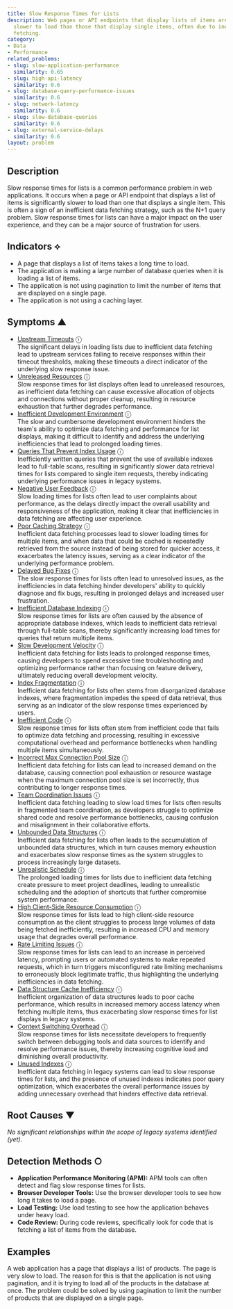```yaml
---
title: Slow Response Times for Lists
description: Web pages or API endpoints that display lists of items are significantly
  slower to load than those that display single items, often due to inefficient data
  fetching.
category:
- Data
- Performance
related_problems:
- slug: slow-application-performance
  similarity: 0.65
- slug: high-api-latency
  similarity: 0.6
- slug: database-query-performance-issues
  similarity: 0.6
- slug: network-latency
  similarity: 0.6
- slug: slow-database-queries
  similarity: 0.6
- slug: external-service-delays
  similarity: 0.6
layout: problem
---
```


## Description
Slow response times for lists is a common performance problem in web applications. It occurs when a page or API endpoint that displays a list of items is significantly slower to load than one that displays a single item. This is often a sign of an inefficient data fetching strategy, such as the N+1 query problem. Slow response times for lists can have a major impact on the user experience, and they can be a major source of frustration for users.


## Indicators ⟡
- A page that displays a list of items takes a long time to load.
- The application is making a large number of database queries when it is loading a list of items.
- The application is not using pagination to limit the number of items that are displayed on a single page.
- The application is not using a caching layer.


## Symptoms ▲

- [Upstream Timeouts](upstream-timeouts.md) <span class="info-tooltip" title="Confidence: 0.730, Strength: 0.928">ⓘ</span>
<br/>  The significant delays in loading lists due to inefficient data fetching lead to upstream services failing to receive responses within their timeout thresholds, making these timeouts a direct indicator of the underlying slow response issue.
- [Unreleased Resources](unreleased-resources.md) <span class="info-tooltip" title="Confidence: 0.587, Strength: 0.889">ⓘ</span>
<br/>  Slow response times for list displays often lead to unreleased resources, as inefficient data fetching can cause excessive allocation of objects and connections without proper cleanup, resulting in resource exhaustion that further degrades performance.
- [Inefficient Development Environment](inefficient-development-environment.md) <span class="info-tooltip" title="Confidence: 0.530, Strength: 0.952">ⓘ</span>
<br/>  The slow and cumbersome development environment hinders the team's ability to optimize data fetching and performance for list displays, making it difficult to identify and address the underlying inefficiencies that lead to prolonged loading times.
- [Queries That Prevent Index Usage](queries-that-prevent-index-usage.md) <span class="info-tooltip" title="Confidence: 0.511, Strength: 0.917">ⓘ</span>
<br/>  Inefficiently written queries that prevent the use of available indexes lead to full-table scans, resulting in significantly slower data retrieval times for lists compared to single item requests, thereby indicating underlying performance issues in legacy systems.
- [Negative User Feedback](negative-user-feedback.md) <span class="info-tooltip" title="Confidence: 0.491, Strength: 0.939">ⓘ</span>
<br/>  Slow loading times for lists often lead to user complaints about performance, as the delays directly impact the overall usability and responsiveness of the application, making it clear that inefficiencies in data fetching are affecting user experience.
- [Poor Caching Strategy](poor-caching-strategy.md) <span class="info-tooltip" title="Confidence: 0.474, Strength: 0.880">ⓘ</span>
<br/>  Inefficient data fetching processes lead to slower loading times for multiple items, and when data that could be cached is repeatedly retrieved from the source instead of being stored for quicker access, it exacerbates the latency issues, serving as a clear indicator of the underlying performance problem.
- [Delayed Bug Fixes](delayed-bug-fixes.md) <span class="info-tooltip" title="Confidence: 0.472, Strength: 0.942">ⓘ</span>
<br/>  The slow response times for lists often lead to unresolved issues, as the inefficiencies in data fetching hinder developers' ability to quickly diagnose and fix bugs, resulting in prolonged delays and increased user frustration.
- [Inefficient Database Indexing](inefficient-database-indexing.md) <span class="info-tooltip" title="Confidence: 0.395, Strength: 0.940">ⓘ</span>
<br/>  Slow response times for lists are often caused by the absence of appropriate database indexes, which leads to inefficient data retrieval through full-table scans, thereby significantly increasing load times for queries that return multiple items.
- [Slow Development Velocity](slow-development-velocity.md) <span class="info-tooltip" title="Confidence: 0.380, Strength: 0.940">ⓘ</span>
<br/>  Inefficient data fetching for lists leads to prolonged response times, causing developers to spend excessive time troubleshooting and optimizing performance rather than focusing on feature delivery, ultimately reducing overall development velocity.
- [Index Fragmentation](index-fragmentation.md) <span class="info-tooltip" title="Confidence: 0.368, Strength: 0.914">ⓘ</span>
<br/>  Inefficient data fetching for lists often stems from disorganized database indexes, where fragmentation impedes the speed of data retrieval, thus serving as an indicator of the slow response times experienced by users.
- [Inefficient Code](inefficient-code.md) <span class="info-tooltip" title="Confidence: 0.365, Strength: 0.912">ⓘ</span>
<br/>  Slow response times for lists often stem from inefficient code that fails to optimize data fetching and processing, resulting in excessive computational overhead and performance bottlenecks when handling multiple items simultaneously.
- [Incorrect Max Connection Pool Size](incorrect-max-connection-pool-size.md) <span class="info-tooltip" title="Confidence: 0.349, Strength: 0.903">ⓘ</span>
<br/>  Inefficient data fetching for lists can lead to increased demand on the database, causing connection pool exhaustion or resource wastage when the maximum connection pool size is set incorrectly, thus contributing to longer response times.
- [Team Coordination Issues](team-coordination-issues.md) <span class="info-tooltip" title="Confidence: 0.346, Strength: 0.920">ⓘ</span>
<br/>  Inefficient data fetching leading to slow load times for lists often results in fragmented team coordination, as developers struggle to optimize shared code and resolve performance bottlenecks, causing confusion and misalignment in their collaborative efforts.
- [Unbounded Data Structures](unbounded-data-structures.md) <span class="info-tooltip" title="Confidence: 0.344, Strength: 0.902">ⓘ</span>
<br/>  Inefficient data fetching for lists often leads to the accumulation of unbounded data structures, which in turn causes memory exhaustion and exacerbates slow response times as the system struggles to process increasingly large datasets.
- [Unrealistic Schedule](unrealistic-schedule.md) <span class="info-tooltip" title="Confidence: 0.342, Strength: 0.898">ⓘ</span>
<br/>  The prolonged loading times for lists due to inefficient data fetching create pressure to meet project deadlines, leading to unrealistic scheduling and the adoption of shortcuts that further compromise system performance.
- [High Client-Side Resource Consumption](high-client-side-resource-consumption.md) <span class="info-tooltip" title="Confidence: 0.330, Strength: 0.929">ⓘ</span>
<br/>  Slow response times for lists lead to high client-side resource consumption as the client struggles to process large volumes of data being fetched inefficiently, resulting in increased CPU and memory usage that degrades overall performance.
- [Rate Limiting Issues](rate-limiting-issues.md) <span class="info-tooltip" title="Confidence: 0.329, Strength: 0.938">ⓘ</span>
<br/>  Slow response times for lists can lead to an increase in perceived latency, prompting users or automated systems to make repeated requests, which in turn triggers misconfigured rate limiting mechanisms to erroneously block legitimate traffic, thus highlighting the underlying inefficiencies in data fetching.
- [Data Structure Cache Inefficiency](data-structure-cache-inefficiency.md) <span class="info-tooltip" title="Confidence: 0.321, Strength: 0.933">ⓘ</span>
<br/>  Inefficient organization of data structures leads to poor cache performance, which results in increased memory access latency when fetching multiple items, thus exacerbating slow response times for list displays in legacy systems.
- [Context Switching Overhead](context-switching-overhead.md) <span class="info-tooltip" title="Confidence: 0.318, Strength: 0.908">ⓘ</span>
<br/>  Slow response times for lists necessitate developers to frequently switch between debugging tools and data sources to identify and resolve performance issues, thereby increasing cognitive load and diminishing overall productivity.
- [Unused Indexes](unused-indexes.md) <span class="info-tooltip" title="Confidence: 0.302, Strength: 0.854">ⓘ</span>
<br/>  Inefficient data fetching in legacy systems can lead to slow response times for lists, and the presence of unused indexes indicates poor query optimization, which exacerbates the overall performance issues by adding unnecessary overhead that hinders effective data retrieval.

## Root Causes ▼

*No significant relationships within the scope of legacy systems identified (yet).*

## Detection Methods ○
- **Application Performance Monitoring (APM):** APM tools can often detect and flag slow response times for lists.
- **Browser Developer Tools:** Use the browser developer tools to see how long it takes to load a page.
- **Load Testing:** Use load testing to see how the application behaves under heavy load.
- **Code Review:** During code reviews, specifically look for code that is fetching a list of items from the database.


## Examples
A web application has a page that displays a list of products. The page is very slow to load. The reason for this is that the application is not using pagination, and it is trying to load all of the products in the database at once. The problem could be solved by using pagination to limit the number of products that are displayed on a single page.
